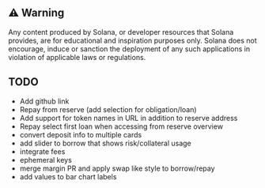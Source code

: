 ## ⚠️ Warning

Any content produced by Solana, or developer resources that Solana provides, are for educational and inspiration purposes only. Solana does not encourage, induce or sanction the deployment of any such applications in violation of applicable laws or regulations.

## TODO

* Add github link
* Repay from reserve (add selection for obligation/loan)
* Add support for token names in URL in addition to reserve address
* Repay select first loan when accessing from reserve overview
* convert deposit info to multiple cards
* add slider to borrow that shows risk/collateral usage
* integrate fees
* ephemeral keys
* merge margin PR and apply swap like style to borrow/repay
* add values to bar chart labels
